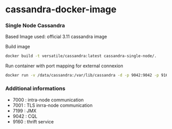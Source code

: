 # cassandra-docker-image

### Single Node Cassandra

Based Image used: official 3.11 cassandra image 

Build image
```bash
docker build -t versatile/cassandra:latest cassandra-single-node/.
```

Run container with port mapping for external connexion 
```bash
docker run -v /data/cassandra:/var/lib/cassandra -d -p 9042:9042 -p 9160:9160 --name cassandra versatile/cassandra
```

### Additional informations

- 7000 : intra-node communication
- 7001 : TLS inrra-node communication
- 7199 : JMX
- 9042 : CQL
- 9160 : thrift service
